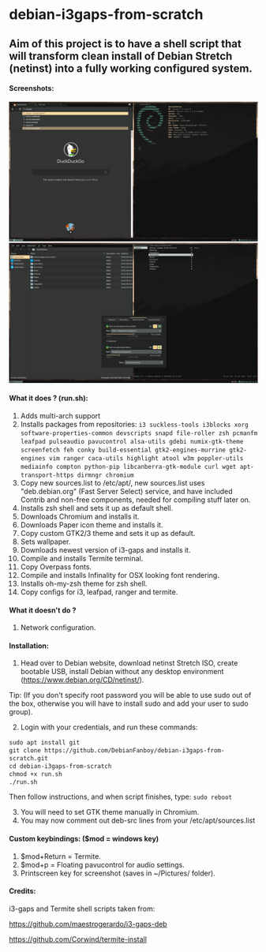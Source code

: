 # debian-i3gaps-from-scratch

## Aim of this project is to have a shell script that will transform clean install of Debian Stretch (netinst) into a fully working configured system.

#### Screenshots:

![screenshot01](Screenshots/2018-01-10-11:22:36-screenshot.png "Final effect")
![screenshot02](Screenshots/2018-01-10-11:25:01-screenshot.png "Final effect")

#### What it does ? (run.sh):

1. Adds multi-arch support
2. Installs packages from repositories:
`i3 suckless-tools i3blocks xorg software-properties-common devscripts snapd file-roller zsh pcmanfm leafpad pulseaudio pavucontrol alsa-utils gdebi numix-gtk-theme screenfetch feh conky build-essential gtk2-engines-murrine gtk2-engines vim ranger caca-utils highlight atool w3m poppler-utils mediainfo compton python-pip libcanberra-gtk-module curl wget apt-transport-https dirmngr chromium`
3. Copy new sources.list to /etc/apt/, new sources.list uses "deb.debian.org" (Fast Server Select) service, and have included
Contrib and non-free components, needed for compiling stuff later on.
4. Installs zsh shell and sets it up as default shell.
5. Downloads Chromium and installs it.
6. Downloads Paper icon theme and installs it.
7. Copy custom GTK2/3 theme and sets it up as default.
8. Sets wallpaper.
9. Downloads newest version of i3-gaps and installs it.
10. Compile and installs Termite terminal.
11. Copy Overpass fonts.
12. Compile and installs Infinality for OSX looking font rendering.
13. Installs oh-my-zsh theme for zsh shell.
14. Copy configs for i3, leafpad, ranger and termite.

#### What it doesn't do ?

1. Network configuration.

#### Installation:

1. Head over to Debian website, download netinst Stretch ISO, create bootable USB, install Debian without any desktop environment (https://www.debian.org/CD/netinst/).

Tip: (If you don't specify root password you will be able to use sudo out of the box, otherwise you will have to install sudo
and add your user to sudo group).

2. Login with your credentials, and run these commands:
```
sudo apt install git
git clone https://github.com/DebianFanboy/debian-i3gaps-from-scratch.git
cd debian-i3gaps-from-scratch
chmod +x run.sh
./run.sh
```
Then follow instructions, and when script finishes, type:
`sudo reboot`

3. You will need to set GTK theme manually in Chromium.
4. You may now comment out deb-src lines from your /etc/apt/sources.list

#### Custom keybindings: ($mod = windows key)

1. $mod+Return = Termite.
2. $mod+p = Floating pavucontrol for audio settings.
3. Printscreen key for screenshot (saves in ~/Pictures/ folder).

#### Credits:
i3-gaps and Termite shell scripts taken from:

https://github.com/maestrogerardo/i3-gaps-deb

https://github.com/Corwind/termite-install
